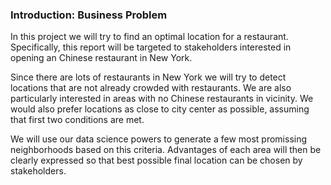 ### Introduction: Business Problem 
In this project we will try to find an optimal location for a restaurant. 
Specifically, this report will be targeted to stakeholders interested in opening an Chinese restaurant in New York.

Since there are lots of restaurants in New York we will try to detect locations that are not already crowded with restaurants. 
We are also particularly interested in areas with no Chinese restaurants in vicinity.
We would also prefer locations as close to city center as possible, assuming that first two conditions are met.

We will use our data science powers to generate a few most promissing neighborhoods based on this criteria. 
Advantages of each area will then be clearly expressed so that best possible final location can be chosen by stakeholders.
